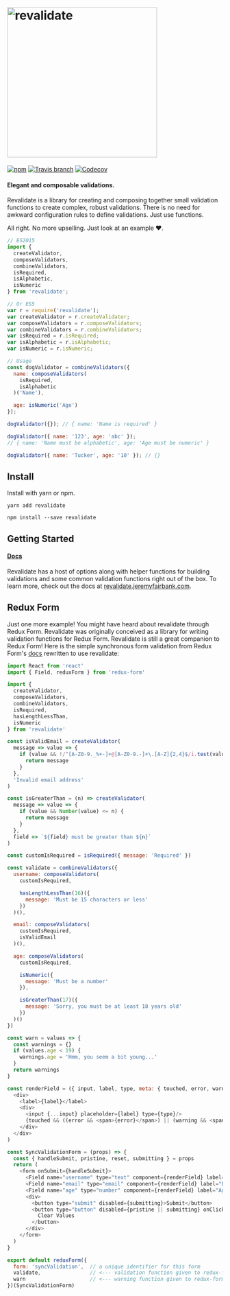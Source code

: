 # <img src="https://raw.githubusercontent.com/jfairbank/revalidate/master/logo/logo.png" width="350" alt="revalidate">

[![npm](https://img.shields.io/npm/v/revalidate.svg?style=flat-square)](https://www.npmjs.com/package/revalidate)
[![Travis branch](https://img.shields.io/travis/jfairbank/revalidate/master.svg?style=flat-square)](https://travis-ci.org/jfairbank/revalidate)
[![Codecov](https://img.shields.io/codecov/c/github/jfairbank/revalidate.svg?style=flat-square)](https://codecov.io/gh/jfairbank/revalidate)

#### Elegant and composable validations.

Revalidate is a library for creating and composing together small validation
functions to create complex, robust validations. There is no need for awkward
configuration rules to define validations. Just use functions.

All right. No more upselling. Just look at an example :heart:.

```js
// ES2015
import {
  createValidator,
  composeValidators,
  combineValidators,
  isRequired,
  isAlphabetic,
  isNumeric
} from 'revalidate';

// Or ES5
var r = require('revalidate');
var createValidator = r.createValidator;
var composeValidators = r.composeValidators;
var combineValidators = r.combineValidators;
var isRequired = r.isRequired;
var isAlphabetic = r.isAlphabetic;
var isNumeric = r.isNumeric;

// Usage
const dogValidator = combineValidators({
  name: composeValidators(
    isRequired,
    isAlphabetic
  )('Name'),

  age: isNumeric('Age')
});

dogValidator({}); // { name: 'Name is required' }

dogValidator({ name: '123', age: 'abc' });
// { name: 'Name must be alphabetic', age: 'Age must be numeric' }

dogValidator({ name: 'Tucker', age: '10' }); // {}
```

## Install

Install with yarn or npm.

```
yarn add revalidate
```

```
npm install --save revalidate
```

## Getting Started

#### [Docs](http://revalidate.jeremyfairbank.com)

Revalidate has a host of options along with helper functions for building
validations and some common validation functions right out of the box. To learn
more, check out the docs at [revalidate.jeremyfairbank.com](http://revalidate.jeremyfairbank.com).

## Redux Form

Just one more example! You might have heard about revalidate through Redux Form.
Revalidate was originally conceived as a library for writing validation
functions for Redux Form. Revalidate is still a great companion to Redux Form!
Here is the simple synchronous form validation from Redux Form's
[docs](http://redux-form.com/6.1.1/examples/syncValidation) rewritten to use
revalidate:

```js
import React from 'react'
import { Field, reduxForm } from 'redux-form'

import {
  createValidator,
  composeValidators,
  combineValidators,
  isRequired,
  hasLengthLessThan,
  isNumeric
} from 'revalidate'

const isValidEmail = createValidator(
  message => value => {
    if (value && !/^[A-Z0-9._%+-]+@[A-Z0-9.-]+\.[A-Z]{2,4}$/i.test(value)) {
      return message
    }
  },
  'Invalid email address'
)

const isGreaterThan = (n) => createValidator(
  message => value => {
    if (value && Number(value) <= n) {
      return message
    }
  },
  field => `${field} must be greater than ${n}`
)

const customIsRequired = isRequired({ message: 'Required' })

const validate = combineValidators({
  username: composeValidators(
    customIsRequired,

    hasLengthLessThan(16)({
      message: 'Must be 15 characters or less'
    })
  )(),

  email: composeValidators(
    customIsRequired,
    isValidEmail
  )(),

  age: composeValidators(
    customIsRequired,

    isNumeric({
      message: 'Must be a number'
    }),

    isGreaterThan(17)({
      message: 'Sorry, you must be at least 18 years old'
    })
  )()
})

const warn = values => {
  const warnings = {}
  if (values.age < 19) {
    warnings.age = 'Hmm, you seem a bit young...'
  }
  return warnings
}

const renderField = ({ input, label, type, meta: { touched, error, warning } }) => (
  <div>
    <label>{label}</label>
    <div>
      <input {...input} placeholder={label} type={type}/>
      {touched && ((error && <span>{error}</span>) || (warning && <span>{warning}</span>))}
    </div>
  </div>
)

const SyncValidationForm = (props) => {
  const { handleSubmit, pristine, reset, submitting } = props
  return (
    <form onSubmit={handleSubmit}>
      <Field name="username" type="text" component={renderField} label="Username"/>
      <Field name="email" type="email" component={renderField} label="Email"/>
      <Field name="age" type="number" component={renderField} label="Age"/>
      <div>
        <button type="submit" disabled={submitting}>Submit</button>
        <button type="button" disabled={pristine || submitting} onClick={reset}>
          Clear Values
        </button>
      </div>
    </form>
  )
}

export default reduxForm({
  form: 'syncValidation',  // a unique identifier for this form
  validate,                // <--- validation function given to redux-form
  warn                     // <--- warning function given to redux-form
})(SyncValidationForm)
```
